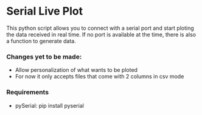 # Serial Live Plot

This python script allows you to connect with a serial port and start ploting the data received in real time.
If no port is available at the time, there is also a function to generate data. 

### Changes yet to be made:
* Allow personalization of what wants to be ploted
* For now it only accepts files that come with 2 columns in csv mode

### Requirements
* pySerial: pip install pyserial